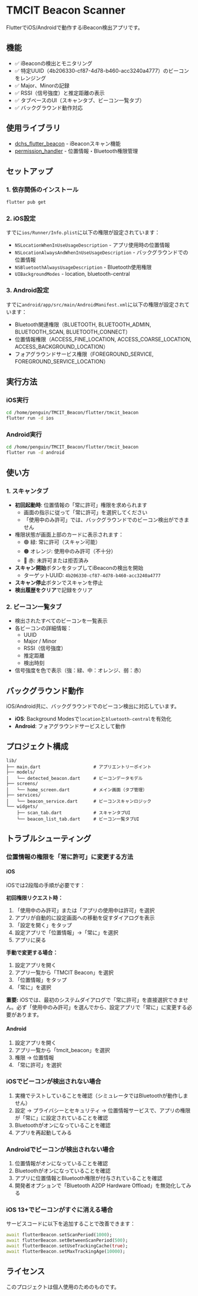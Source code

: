 # TMCIT Beacon Scanner

FlutterでiOS/Androidで動作するiBeacon検出アプリです。

## 機能

- ✅ iBeaconの検出とモニタリング
- ✅ 特定UUID（4b206330-cf87-4d78-b460-acc3240a4777）のビーコンをレンジング
- ✅ Major、Minorの記録
- ✅ RSSI（信号強度）と推定距離の表示
- ✅ タブベースのUI（スキャンタブ、ビーコン一覧タブ）
- ✅ バックグラウンド動作対応

## 使用ライブラリ

- [dchs_flutter_beacon](https://pub.dev/packages/dchs_flutter_beacon) - iBeaconスキャン機能
- [permission_handler](https://pub.dev/packages/permission_handler) - 位置情報・Bluetooth権限管理

## セットアップ

### 1. 依存関係のインストール

```bash
flutter pub get
```

### 2. iOS設定

すでに`ios/Runner/Info.plist`に以下の権限が設定されています：

- `NSLocationWhenInUseUsageDescription` - アプリ使用時の位置情報
- `NSLocationAlwaysAndWhenInUseUsageDescription` - バックグラウンドでの位置情報
- `NSBluetoothAlwaysUsageDescription` - Bluetooth使用権限
- `UIBackgroundModes` - location, bluetooth-central

### 3. Android設定

すでに`android/app/src/main/AndroidManifest.xml`に以下の権限が設定されています：

- Bluetooth関連権限（BLUETOOTH, BLUETOOTH_ADMIN, BLUETOOTH_SCAN, BLUETOOTH_CONNECT）
- 位置情報権限（ACCESS_FINE_LOCATION, ACCESS_COARSE_LOCATION, ACCESS_BACKGROUND_LOCATION）
- フォアグラウンドサービス権限（FOREGROUND_SERVICE, FOREGROUND_SERVICE_LOCATION）

## 実行方法

### iOS実行

```bash
cd /home/penguin/TMCIT_Beacon/flutter/tmcit_beacon
flutter run -d ios
```

### Android実行

```bash
cd /home/penguin/TMCIT_Beacon/flutter/tmcit_beacon
flutter run -d android
```

## 使い方

### 1. スキャンタブ

- **初回起動時**: 位置情報の「常に許可」権限を求められます
  - 画面の指示に従って「常に許可」を選択してください
  - 「使用中のみ許可」では、バックグラウンドでのビーコン検出ができません
- 権限状態が画面上部のカードに表示されます：
  - 🟢 緑: 常に許可（スキャン可能）
  - 🟠 オレンジ: 使用中のみ許可（不十分）
  - 🔴 赤: 未許可または拒否済み
- **スキャン開始**ボタンをタップしてiBeaconの検出を開始
  - ターゲットUUID: `4b206330-cf87-4d78-b460-acc3240a4777`
- **スキャン停止**ボタンでスキャンを停止
- **検出履歴をクリア**で記録をクリア

### 2. ビーコン一覧タブ

- 検出されたすべてのビーコンを一覧表示
- 各ビーコンの詳細情報：
  - UUID
  - Major / Minor
  - RSSI（信号強度）
  - 推定距離
  - 検出時刻
- 信号強度を色で表示（強：緑、中：オレンジ、弱：赤）

## バックグラウンド動作

iOS/Android共に、バックグラウンドでのビーコン検出に対応しています。

- **iOS**: Background Modesで`location`と`bluetooth-central`を有効化
- **Android**: フォアグラウンドサービスとして動作

## プロジェクト構成

```
lib/
├── main.dart                    # アプリエントリーポイント
├── models/
│   └── detected_beacon.dart     # ビーコンデータモデル
├── screens/
│   └── home_screen.dart         # メイン画面（タブ管理）
├── services/
│   └── beacon_service.dart      # ビーコンスキャンロジック
└── widgets/
    ├── scan_tab.dart            # スキャンタブUI
    └── beacon_list_tab.dart     # ビーコン一覧タブUI
```

## トラブルシューティング

### 位置情報の権限を「常に許可」に変更する方法

#### iOS
iOSでは2段階の手順が必要です：

**初回権限リクエスト時：**
1. 「使用中のみ許可」または「アプリの使用中は許可」を選択
2. アプリが自動的に設定画面への移動を促すダイアログを表示
3. 「設定を開く」をタップ
4. 設定アプリで「位置情報」→「常に」を選択
5. アプリに戻る

**手動で変更する場合：**
1. 設定アプリを開く
2. アプリ一覧から「TMCIT Beacon」を選択
3. 「位置情報」をタップ
4. 「常に」を選択

**重要:** iOSでは、最初のシステムダイアログで「常に許可」を直接選択できません。必ず「使用中のみ許可」を選んでから、設定アプリで「常に」に変更する必要があります。

#### Android
1. 設定アプリを開く
2. アプリ一覧から「tmcit_beacon」を選択
3. 権限 → 位置情報
4. 「常に許可」を選択

### iOSでビーコンが検出されない場合

1. 実機でテストしていることを確認（シミュレータではBluetoothが動作しません）
2. 設定 → プライバシーとセキュリティ → 位置情報サービスで、アプリの権限が「常に」に設定されていることを確認
3. Bluetoothがオンになっていることを確認
4. アプリを再起動してみる

### Androidでビーコンが検出されない場合

1. 位置情報がオンになっていることを確認
2. Bluetoothがオンになっていることを確認
3. アプリに位置情報とBluetooth権限が付与されていることを確認
4. 開発者オプションで「Bluetooth A2DP Hardware Offload」を無効化してみる

### iOS 13+でビーコンがすぐに消える場合

サービスコードに以下を追加することで改善できます：

```dart
await flutterBeacon.setScanPeriod(1000);
await flutterBeacon.setBetweenScanPeriod(500);
await flutterBeacon.setUseTrackingCache(true);
await flutterBeacon.setMaxTrackingAge(10000);
```

## ライセンス

このプロジェクトは個人使用のためのものです。
